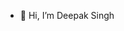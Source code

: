 - 👋 Hi, I’m Deepak Singh


<!---
Deepak98111/Deepak98111 is a ✨ special ✨ repository because its `README.md` (this file) appears on your GitHub profile.
You can click the Preview link to take a look at your changes.
--->
